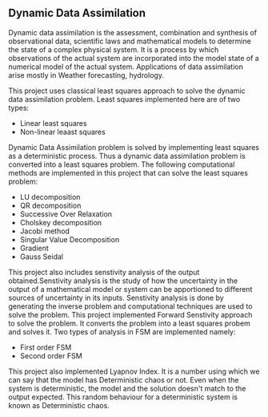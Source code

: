 ## Dynamic Data  Assimilation
Dynamic data assimilation is the assessment, combination and synthesis of observational data, scientific laws and mathematical models to determine the state of a complex physical system. It is a process by which observations of the actual system are incorporated into the model state of a numerical model of the actual system. Applications of data assimilation arise mostly in Weather forecasting, hydrology.

This project uses classical least squares approach to solve the dynamic data assimilation problem. Least squares implemented here are of two types:

 * Linear least squares
 * Non-linear leaast squares
 
Dynamic Data Assimilation problem is solved by implementing least squares as a deterministic process. Thus a dynamic data assimilation problem is converted into a least squares problem. The following computational methods are implemented in this project that can solve the least squares problem:
 * LU decomposition
 * QR decomposition
 * Successive Over Relaxation
 * Cholskey decomposition
 * Jacobi method
 * Singular Value Decomposition
 * Gradient 
 * Gauss Seidal
 
 This project also includes senstivity analysis of the output obtained.Senstivity analysis is the study of how the uncertainty in the output of a mathematical model or system can be apportioned to different sources of uncertainty in its inputs. Senstivity analysis is done by generating the inverse problem and computational techniques are used to solve the problem. This project implemented Forward Senstivity approach to solve the problem. It converts the problem into a least squares probem and solves it. Two types of analysis in FSM are implemented namely:
 
  * First order FSM
  * Second order FSM

This project also implemented Lyapnov Index. It is a number using which we can say that the model has Deterministic chaos or not. Even when the system is deterministic, the model and the solution doesn't match to the output expected. This random behaviour for a deterministic system is known as Deterministic chaos. 
